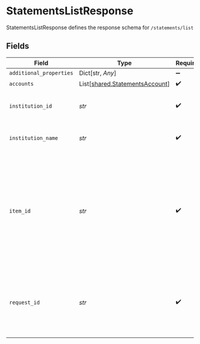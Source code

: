 # StatementsListResponse

StatementsListResponse defines the response schema for `/statements/list`


## Fields

| Field                                                                                                                                                                                                                            | Type                                                                                                                                                                                                                             | Required                                                                                                                                                                                                                         | Description                                                                                                                                                                                                                      |
| -------------------------------------------------------------------------------------------------------------------------------------------------------------------------------------------------------------------------------- | -------------------------------------------------------------------------------------------------------------------------------------------------------------------------------------------------------------------------------- | -------------------------------------------------------------------------------------------------------------------------------------------------------------------------------------------------------------------------------- | -------------------------------------------------------------------------------------------------------------------------------------------------------------------------------------------------------------------------------- |
| `additional_properties`                                                                                                                                                                                                          | Dict[str, *Any*]                                                                                                                                                                                                                 | :heavy_minus_sign:                                                                                                                                                                                                               | N/A                                                                                                                                                                                                                              |
| `accounts`                                                                                                                                                                                                                       | List[[shared.StatementsAccount](../../models/shared/statementsaccount.md)]                                                                                                                                                       | :heavy_check_mark:                                                                                                                                                                                                               | N/A                                                                                                                                                                                                                              |
| `institution_id`                                                                                                                                                                                                                 | *str*                                                                                                                                                                                                                            | :heavy_check_mark:                                                                                                                                                                                                               | The Plaid Institution ID associated with the Item.                                                                                                                                                                               |
| `institution_name`                                                                                                                                                                                                               | *str*                                                                                                                                                                                                                            | :heavy_check_mark:                                                                                                                                                                                                               | The name of the institution associated with the Item.                                                                                                                                                                            |
| `item_id`                                                                                                                                                                                                                        | *str*                                                                                                                                                                                                                            | :heavy_check_mark:                                                                                                                                                                                                               | The Plaid Item ID. The `item_id` is always unique; linking the same account at the same institution twice will result in two Items with different `item_id` values. Like all Plaid identifiers, the `item_id` is case-sensitive. |
| `request_id`                                                                                                                                                                                                                     | *str*                                                                                                                                                                                                                            | :heavy_check_mark:                                                                                                                                                                                                               | A unique identifier for the request, which can be used for troubleshooting. This identifier, like all Plaid identifiers, is case sensitive.                                                                                      |